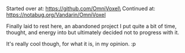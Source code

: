 Started over at: https://github.com/OmniVoxel\
Continued at: https://notabug.org/Vandarin/OmniVoxel

Finally laid to rest here, an abandoned project I put quite a bit of time, thought, and energy into but ultimately decided not to progress with it.

It's really cool though, for what it is, in my opinion. :p
